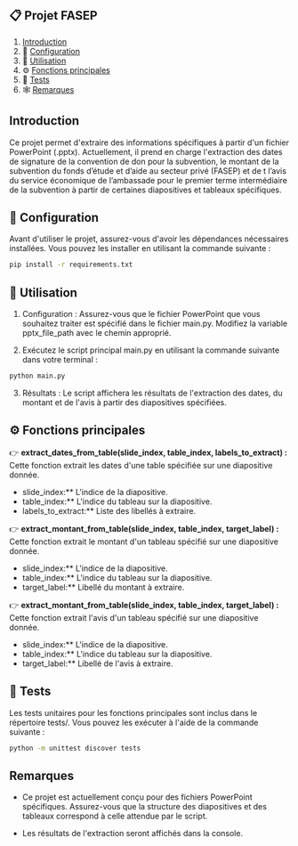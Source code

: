 ## 📋 <a name="table">Projet FASEP</a>

1.  [Introduction](#introduction)
2.  🤖 [Configuration](#configuration)
3.  🤸 [Utilisation](#utilisation)
4.  ⚙️ [Fonctions principales](#tech-stack)
5.  🔋 [Tests](#tests)
6.  🕸️ [Remarques](#remarques)

## <a name="introduction">Introduction</a>

Ce projet permet d'extraire des informations spécifiques à partir d'un fichier PowerPoint (.pptx). Actuellement, il prend en charge l'extraction des dates de signature de la convention de don pour la subvention, le montant de la subvention du fonds d’étude et d’aide au secteur privé (FASEP) et de t l’avis du service économique de l’ambassade pour le premier terme intermédiaire de la subvention à partir de certaines diapositives et tableaux spécifiques.

## <a name="configuration">🤖 Configuration</a>

Avant d'utiliser le projet, assurez-vous d'avoir les dépendances nécessaires installées. Vous pouvez les installer en utilisant la commande suivante :

```bash
pip install -r requirements.txt

```

## <a name="utilisation">🤸 Utilisation</a>

1. Configuration : Assurez-vous que le fichier PowerPoint que vous souhaitez traiter est spécifié dans le fichier main.py. Modifiez la variable pptx_file_path avec le chemin approprié.

2. Exécutez le script principal main.py en utilisant la commande suivante dans votre terminal :

```bash
python main.py

```

3. Résultats : Le script affichera les résultats de l'extraction des dates, du montant et de l'avis à partir des diapositives spécifiées.

## <a name="tech-stack">⚙️ Fonctions principales</a>

👉 **extract_dates_from_table(slide_index, table_index, labels_to_extract) :** Cette fonction extrait les dates d'une table spécifiée sur une diapositive donnée.

- slide_index:\*\* L'indice de la diapositive.
- table_index:\*\* L'indice du tableau sur la diapositive.
- labels_to_extract:\*\* Liste des libellés à extraire.

👉 **extract_montant_from_table(slide_index, table_index, target_label) :** Cette fonction extrait le montant d'un tableau spécifié sur une diapositive donnée.

- slide_index:\*\* L'indice de la diapositive.
- table_index:\*\* L'indice du tableau sur la diapositive.
- target_label:\*\* Libellé du montant à extraire.

👉 **extract_montant_from_table(slide_index, table_index, target_label) :** Cette fonction extrait l'avis d'un tableau spécifié sur une diapositive donnée.

- slide_index:\*\* L'indice de la diapositive.
- table_index:\*\* L'indice du tableau sur la diapositive.
- target_label:\*\* Libellé de l'avis à extraire.

## <a name="tests">🔋 Tests</a>

Les tests unitaires pour les fonctions principales sont inclus dans le répertoire tests/. Vous pouvez les exécuter à l'aide de la commande suivante :

```bash
python -m unittest discover tests

```

## <a name="remarques">Remarques</a>

- Ce projet est actuellement conçu pour des fichiers PowerPoint spécifiques. Assurez-vous que la structure des diapositives et des tableaux correspond à celle attendue par le script.

- Les résultats de l'extraction seront affichés dans la console.
